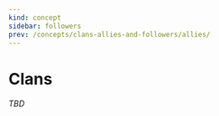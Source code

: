 ```yaml
---
kind: concept
sidebar: followers
prev: /concepts/clans-allies-and-followers/allies/
---
```


 # Clans

 _TBD_